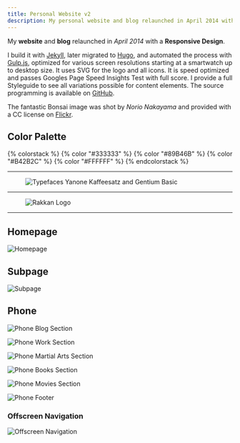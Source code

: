 ```yaml
---
title: Personal Website v2
description: My personal website and blog relaunched in April 2014 with a Responsive Design.
---
```


My **website** and **blog** relaunched in _April 2014_ with a **Responsive Design**.

I build it with [Jekyll](http://jekyllrb.com/), later migrated to [Hugo](https://gohugo.io/), and automated the process with [Gulp.js](http://gulpjs.com/), optimized for various screen resolutions starting at a smartwatch up to desktop size. It uses SVG for the logo and all icons. It is speed optimized and passes Googles Page Speed Insights Test with full score. I provide a full Styleguide to see all variations possible for content elements. The source programming is available on [GitHub](https://github.com/kogakure/stefanimhoff.de-jekyll/).

The fantastic Bonsai image was shot by _Norio Nakayama_ and provided with a CC license on [Flickr](https://www.flickr.com/photos/norio-nakayama/9156103138).

## Color Palette

{% colorstack %}
{% color "#333333" %}
{% color "#89B46B" %}
{% color "#B42B2C" %}
{% color "#FFFFFF" %}
{% endcolorstack %}

---

<figure class="light image-shadow">

![Typefaces Yanone Kaffeesatz and Gentium Basic](./images/stefanimhoff-v2-typeface.svg)

</figure>

---

<figure class="light image-shadow">

![Rakkan Logo](./images/stefanimhoff-v2-logo.svg)

</figure>

---

## Homepage

![Homepage](./images/stefanimhoff-v2-homepage.jpg)

## Subpage

![Subpage](./images/stefanimhoff-v2-subpage.jpg)

## Phone

<div class="projects-detail-medium">

![Phone Blog Section](./images/stefanimhoff-v2-phone-blog.jpg)

![Phone Work Section](./images/stefanimhoff-v2-phone-work.jpg)

![Phone Martial Arts Section](./images/stefanimhoff-v2-phone-martial-arts.jpg)

![Phone Books Section](./images/stefanimhoff-v2-phone-books.jpg)

![Phone Movies Section](./images/stefanimhoff-v2-phone-movies.jpg)

![Phone Footer](./images/stefanimhoff-v2-phone-footer.jpg)

</div>

### Offscreen Navigation

![Offscreen Navigation](./images/stefanimhoff-v2-navigation.jpg)
